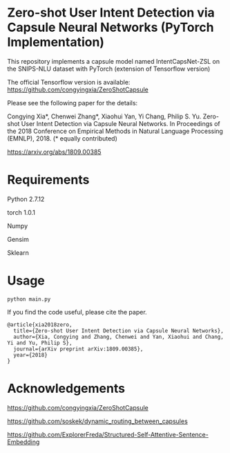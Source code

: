 # Zero-shot User Intent Detection via Capsule Neural Networks (PyTorch Implementation)

This repository implements a capsule model named IntentCapsNet-ZSL on the SNIPS-NLU dataset with PyTorch (extension of Tensorflow version)

The official Tensorflow version is available: 
https://github.com/congyingxia/ZeroShotCapsule 

Please see the following paper for the details:

Congying Xia*, Chenwei Zhang*, Xiaohui Yan, Yi Chang, Philip S. Yu. Zero-shot User
Intent Detection via Capsule Neural Networks. In Proceedings of the 2018 Conference on
Empirical Methods in Natural Language Processing (EMNLP), 2018. (* equally contributed)

https://arxiv.org/abs/1809.00385 



# Requirements

Python 2.7.12

torch 1.0.1

Numpy

Gensim

Sklearn

# Usage

```
python main.py
```

If you find the code useful, please cite the paper.

```
@article{xia2018zero,
  title={Zero-shot User Intent Detection via Capsule Neural Networks},
  author={Xia, Congying and Zhang, Chenwei and Yan, Xiaohui and Chang, Yi and Yu, Philip S},
  journal={arXiv preprint arXiv:1809.00385},  
  year={2018}
}
```

# Acknowledgements
https://github.com/congyingxia/ZeroShotCapsule

https://github.com/soskek/dynamic_routing_between_capsules

https://github.com/ExplorerFreda/Structured-Self-Attentive-Sentence-Embedding 

